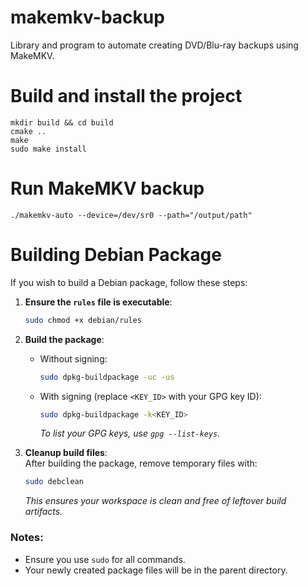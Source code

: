 # makemkv-backup
Library and program to automate creating DVD/Blu-ray backups using MakeMKV.

# Build and install the project
```shell
mkdir build && cd build
cmake ..
make
sudo make install
```

# Run MakeMKV backup
```shell
./makemkv-auto --device=/dev/sr0 --path="/output/path"
```

# Building Debian Package
If you wish to build a Debian package, follow these steps:

1. **Ensure the `rules` file is executable**:  
   ```bash
   sudo chmod +x debian/rules
   ```

2. **Build the package**:  
   - Without signing:  
     ```bash
     sudo dpkg-buildpackage -uc -us
     ```
   - With signing (replace `<KEY_ID>` with your GPG key ID):  
     ```bash
     sudo dpkg-buildpackage -k<KEY_ID>
     ```
     *To list your GPG keys, use `gpg --list-keys`.*

3. **Cleanup build files**:  
   After building the package, remove temporary files with:  
   ```bash
   sudo debclean
   ```
   *This ensures your workspace is clean and free of leftover build artifacts.*

### Notes:
- Ensure you use `sudo` for all commands.
- Your newly created package files will be in the parent directory.
